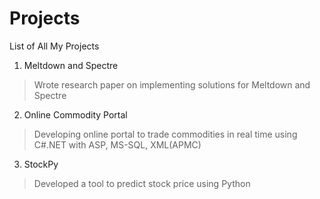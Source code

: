 # Projects
List of All My Projects 

1. Meltdown and Spectre
  > Wrote research paper on implementing solutions for Meltdown and Spectre
2. Online Commodity Portal
  > Developing online portal to trade commodities in real time using C#.NET with ASP, MS-SQL, XML(APMC)
3. StockPy
  > Developed a tool to predict stock price using Python
